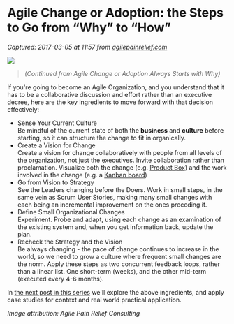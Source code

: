 # Agile Change or Adoption: the Steps to Go from “Why” to “How”

_Captured: 2017-03-05 at 11:57 from [agilepainrelief.com](https://agilepainrelief.com/notesfromatooluser/2016/04/agile-change-or-adoption-the-steps-to-go-from-why-to-how.html#.WLvu9521KJI)_

![](https://agilepainrelief.com/wp-content/uploads/2016/12/Be-Always-Changing.jpg)

> _(Continued from Agile Change or Adoption Always Starts with Why)_

If you're going to become an Agile Organization, and you understand that it has to be a collaborative discussion and effort rather than an executive decree, here are the key ingredients to move forward with that decision effectively:

  * Sense Your Current Culture  
Be mindful of the current state of both the **business** and **culture** before starting, so it can structure the change to fit in organically.
  * Create a Vision for Change  
Create a vision for change collaboratively with people from all levels of the organization, not just the executives. Invite collaboration rather than proclamation. Visualize both the change (e.g. [Product Box](http://www.innovationgames.com/product-box/)) and the work involved in the change (e.g. a [Kanban board](https://agilepainrelief.com/notesfromatooluser/2015/02/kanban-portfolio-view.html))
  * Go from Vision to Strategy  
See the Leaders changing before the Doers. Work in small steps, in the same vein as Scrum User Stories, making many small changes with each being an incremental improvement on the ones preceding it.
  * Define Small Organizational Changes  
Experiment. Probe and adapt, using each change as an examination of the existing system and, when you get information back, update the plan.
  * Recheck the Strategy and the Vision  
Be always changing - the pace of change continues to increase in the world, so we need to grow a culture where frequent small changes are the norm. Apply these steps as two concurrent feedback loops, rather than a linear list. One short-term (weeks), and the other mid-term (executed every 4-6 months).

In [the next post in this series](http://agilepainrelief.com/notesfromatooluser/2016/04/agile-change-or-adoption-sense-your-current-culture.html) we'll explore the above ingredients, and apply case studies for context and real world practical application.

_Image attribution: Agile Pain Relief Consulting_
